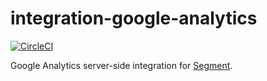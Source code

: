 # integration-google-analytics

[![CircleCI](https://circleci.com/gh/segment-integrations/integration-google-analytics.svg?style=shield&circle-token=7e7908ae35d2c97e13204432faccfdccccd24d09)](https://circleci.com/gh/segment-integrations/integration-google-analytics)
  
Google Analytics server-side integration for [Segment](https://segment.com).
